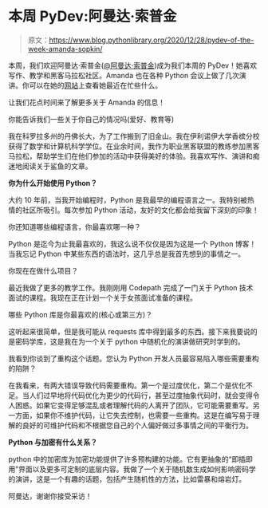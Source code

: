 # 本周 PyDev:阿曼达·索普金

> 原文：<https://www.blog.pythonlibrary.org/2020/12/28/pydev-of-the-week-amanda-sopkin/>

本周，我们欢迎阿曼达·索普金([@阿曼达·索普金](https://twitter.com/amandasopkin))成为我们本周的 PyDev！她喜欢写作、教学和黑客马拉松社区。Amanda 也在各种 Python 会议上做了几次演讲。你可以在她的[网站](http://amandasopkin.com/)上查看她最近在忙些什么。

让我们花点时间来了解更多关于 Amanda 的信息！

你能告诉我们一些关于你自己的情况吗(爱好、教育等)

我在科罗拉多州的丹佛长大，为了工作搬到了旧金山。我在伊利诺伊大学香槟分校获得了数学和计算机科学学位。在业余时间，我作为职业黑客联盟的教练参加黑客马拉松，帮助学生们在他们参加的活动中获得美好的体验。我喜欢写作、演讲和痴迷地阅读关于鲨鱼的文章。

**你为什么开始使用 Python？**

大约 10 年前，当我开始编程时，Python 是我最早的编程语言之一。我特别被热情的社区所吸引。每次参加 Python 活动，友好的文化都会给我留下深刻的印象！

你还知道哪些编程语言，你最喜欢哪一种？

Python 是迄今为止我最喜欢的，我这么说不仅仅是因为这是一个 Python 博客！当我忘记 Python 中某些东西的语法时，这几乎总是我首先想到的事情之一。

你现在在做什么项目？

最近我做了更多的教学工作。我刚刚用 Codepath 完成了一门关于 Python 技术面试的课程。我现在正在计划一个关于女孩面试准备的课程。

哪些 Python 库是你最喜欢的(核心或第三方)？

这听起来很简单，但是我可能从 requests 库中得到最多的东西。接下来我要说的是密码学库，这是我在为一个关于 python 中随机化的演讲做研究时学到的。

我看到你谈到了重构这个话题。您认为 Python 开发人员最容易陷入哪些需要重构的陷阱？

在我看来，有两大错误导致代码需要重构。第一个是过度优化，第二个是优化不足。当人们过早地将代码优化为更少的代码行，甚至过度抽象代码时，就会变得令人困惑。如果它变得足够混乱或者理解代码的人离开了团队，它可能需要重写。另一方面，如果你不维护代码，让它失去控制，也需要一些重构。这是在编写易于理解的良好的可维护代码和不根据您自己的个人偏好做过多事情之间的平衡行为。

**Python 与加密有什么关系？**

python 中的加密库为加密功能提供了许多预构建的功能。它有更抽象的“即插即用”界面以及更多可定制的底层内容。我做了一个关于随机数生成如何影响密码学的演讲，这是一个有趣的话题，包括产生随机性的方法，比如雷暴和熔岩灯。

阿曼达，谢谢你接受采访！